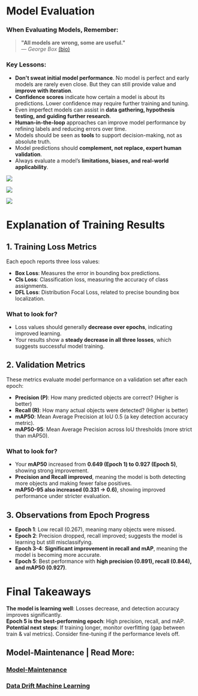 # Model Evaluation

### **When Evaluating Models, Remember:**  
> **"All models are wrong, some are useful."**  
> — *George Box* [(bio)](https://en.wikipedia.org/wiki/George_E._P._Box)  

### **Key Lessons:**  
- **Don't sweat initial model performance**. No model is perfect and early models are rarely even close. But they can still provide value and **improve with iteration**.   
- **Confidence scores** indicate how certain a model is about its predictions. Lower confidence may require further training and tuning.  
- Even imperfect models can assist in **data gathering, hypothesis testing, and guiding further research**.  
- **Human-in-the-loop** approaches can improve model performance by refining labels and reducing errors over time.  
- Models should be seen as **tools** to support decision-making, not as absolute truth.  
- Model predictions should **complement, not replace, expert human validation**.  
- Always evaluate a model’s **limitations, biases, and real-world applicability**. 

![](../01_module/slide_images/slide_60.png)

![](../01_module/slide_images/slide_62.png)

![](../01_module/slide_images/slide_61.png)

# **Explanation of Training Results**

## **1. Training Loss Metrics**
Each epoch reports three loss values:
- **Box Loss**: Measures the error in bounding box predictions.
- **Cls Loss**: Classification loss, measuring the accuracy of class assignments.
- **DFL Loss**: Distribution Focal Loss, related to precise bounding box localization.

### **What to look for?**
- Loss values should generally **decrease over epochs**, indicating improved learning.
- Your results show a **steady decrease in all three losses**, which suggests successful model training.

## **2. Validation Metrics**
These metrics evaluate model performance on a validation set after each epoch:
- **Precision (P)**: How many predicted objects are correct? (Higher is better)
- **Recall (R)**: How many actual objects were detected? (Higher is better)
- **mAP50**: Mean Average Precision at IoU 0.5 (a key detection accuracy metric).
- **mAP50-95**: Mean Average Precision across IoU thresholds (more strict than mAP50).

### **What to look for?**
- Your **mAP50** increased from **0.649 (Epoch 1) to 0.927 (Epoch 5)**, showing strong improvement.
- **Precision and Recall improved**, meaning the model is both detecting more objects and making fewer false positives.
- **mAP50-95 also increased (0.331 → 0.6)**, showing improved performance under stricter evaluation.

## **3. Observations from Epoch Progress**
- **Epoch 1**: Low recall (0.267), meaning many objects were missed.
- **Epoch 2**: Precision dropped, recall improved; suggests the model is learning but still misclassifying.
- **Epoch 3-4**: **Significant improvement in recall and mAP**, meaning the model is becoming more accurate.
- **Epoch 5**: Best performance with **high precision (0.891), recall (0.844), and mAP50 (0.927)**.

# **Final Takeaways**
**The model is learning well**: Losses decrease, and detection accuracy improves significantly.  
**Epoch 5 is the best-performing epoch**: High precision, recall, and mAP.  
**Potential next steps**: If training longer, monitor overfitting (gap between train & val metrics). Consider fine-tuning if the performance levels off.

## Model-Maintenance | Read More: 
### [Model-Maintenance](https://www.ultralytics.com/blog/optimize-computer-vision-solutions-with-smart-model-maintenance)
### [Data Drift Machine Learning](https://spotintelligence.com/2024/04/08/data-drift-in-machine-learning/)